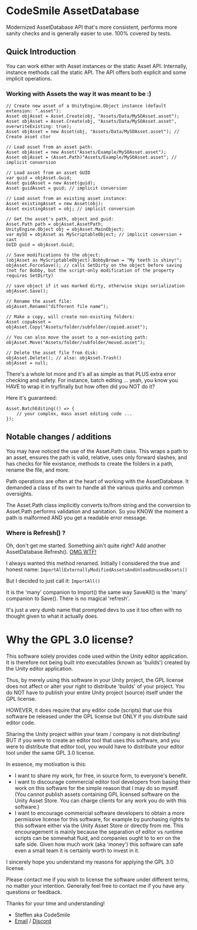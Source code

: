 # CodeSmile AssetDatabase

Modernized AssetDatabase API that's more consistent, performs more sanity checks and is generally easier to use. 100% covered by tests.

## Quick Introduction

You can work either with Asset instances or the static Asset API. Internally, instance methods call the static API. The API offers both explicit and some implicit operations.

### Working with Assets the way it was meant to be :)

```
// Create new asset of a UnityEngine.Object instance (default extension: ".asset"):
Asset objAsset = Asset.Create(obj, "Assets/Data/MySOAsset.asset");
Asset objAsset = Asset.Create(obj, "Assets/Data/MySOAsset.asset", overwriteExisting: true);
Asset objAsset = new Asset(obj, "Assets/Data/MySOAsset.asset"); // Create asset ctor

// Load asset from an asset path:
Asset objAsset = new Asset("Assets/Example/MySOAsset.asset");
Asset objAsset = (Asset.Path)"Assets/Example/MySOAsset.asset"; // implicit conversion

// Load asset from an asset GUID
var guid = objAsset.Guid;
Asset guidAsset = new Asset(guid);
Asset guidAsset = guid; // implicit conversion

// Load asset from an existing asset instance:
Asset existingAsset = new Asset(obj);
Asset existingAsset = obj; // implicit conversion

// Get the asset's path, object and guid:
Asset.Path path = objAsset.AssetPath;
UnityEngine.Object obj = objAsset.MainObject;
var mySO = objAsset as MyScriptableObject; // implicit conversion + cast
GUID guid = objAsset.Guid;

// Save modifications to the object:
(objAsset as MyScriptableObject).BobbyBrown = "My teeth is shiny!";
objAsset.ForceSave(); // calls SetDirty on the object before saving (not for Bobby, but the script-only modification of the property requires SetDirty) 

// save object if it was marked dirty, otherwise skips serialization
objAsset.Save();

// Rename the asset file:
objAsset.Rename("different file name");

// Make a copy, will create non-existing folders:
Asset copyAsset = objAsset.Copy("Assets/folder/subfolder/copied.asset");

// You can also move the asset to a non-existing path:
objAsset.Move("Assets/folder/subfolder/moved.asset");

// Delete the asset file from disk: 
objAsset.Delete(); // also: objAsset.Trash()
objAsset = null;
```

There's a whole lot more and it's all as simple as that PLUS extra error checking and safety. For instance, batch editing ... yeah, you know you HAVE to wrap it in try/finally but how often did you NOT do it?

Here it's guaranteed:
```
Asset.BatchEditing(() => {
    // your complex, mass asset editing code ...
});
```

## Notable changes / additions

You may have noticed the use of the Asset.Path class. This wraps a path to an asset, ensures the path is valid, relative, uses only forward slashes, and has checks for file existance, methods to create the folders in a path, rename the file, and more.

Path operations are often at the heart of working with the AssetDatabase. It demanded a class of its own to handle all the various quirks and common oversights.

The Asset.Path class implicitly converts to/from string and the conversion to Asset.Path performs validation and sanitation. So you KNOW the moment a path is malformed AND you get a readable error message.

### Where is Refresh() ?

Oh, don't get me started. Something ain't quite right? Add another AssetDatabase.Refresh(). [OMG WTF!](https://forum.unity.com/threads/calling-assetdatabase-refresh-mandatory-reading-or-face-the-consequences.1330947/)

I always wanted this method renamed. Initially I considered the true and honest name: `ImportAllExternallyModifiedAssetsAndUnloadUnusedAssets()`

But I decided to just call it: `ImportAll()`

It is the 'many' companion to Import() the same way SaveAll() is the 'many' companion to Save(). There is no magical 'refresh'. 

It's just a very dumb name that prompted devs to use it too often with no thought given to what it actually does.

# Why the GPL 3.0 license?

This software solely provides code used within the Unity editor application.
It is therefore not being built into executables (known as 'builds') created
by the Unity editor application.

Thus, by merely using this software in your Unity project, the GPL license
does not affect or alter your right to distribute 'builds' of your project.
You do NOT have to publish your entire Unity project (source) itself under the
GPL license.

HOWEVER, it does require that any editor code (scripts) that use this software
be released under the GPL license but ONLY if you distribute said editor code.

Sharing the Unity project within your team / company is not distributing!
BUT if you were to create an editor tool that uses this software, and you were
to distribute that editor tool, you would have to distribute your editor tool
under the same GPL 3.0 license.

In essence, my motivation is this:

- I want to share my work, for free, in source form, to everyone's benefit.
- I want to discourage commercial editor tool developers from basing their
  work on this software for the simple reason that I may do so myself.
  (You cannot publish assets containing GPL licensed software on the Unity
  Asset Store. You can charge clients for any work you do with this software.)
- I want to encourage commercial software developers to obtain a more
  permissive license for this software, for example by purchasing rights to
  this software either via the Unity Asset Store or directly from me.
  This encouragement is mainly because the separation of editor vs runtime
  scripts can be somewhat fluid, and companies ought to to err on the safe
  side. Given how much work (aka 'money') this software can safe even a small
  team it is certainly worth to invest in it.

I sincerely hope you understand my reasons for applying the GPL 3.0 license.

Please contact me if you wish to license the software under different terms,
no matter your intention. Generally feel free to contact me if you have any
questions or feedback.

Thanks for your time and understanding!

- Steffen aka CodeSmile
- [Email](mailto:steffen@steffenitterheim.de) / [Discord](https://discord.gg/JN3Jz8qkeV)
